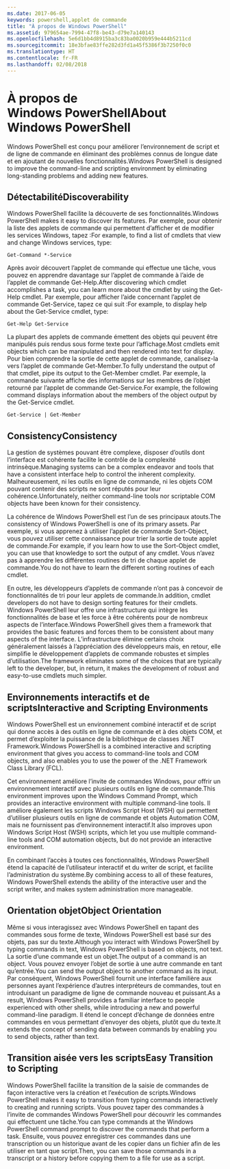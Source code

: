```yaml
---
ms.date: 2017-06-05
keywords: powershell,applet de commande
title: "À propos de Windows PowerShell"
ms.assetid: 979654ae-7994-47f8-be43-d79e7a140143
ms.openlocfilehash: 5e6d1bb4d8915ba3c83ba0020b959e444b5211cd
ms.sourcegitcommit: 18e3bfae83ffe282d3fd1a45f5386f3b7250f0c0
ms.translationtype: HT
ms.contentlocale: fr-FR
ms.lasthandoff: 02/08/2018
---
```

# <a name="about-windows-powershell"></a><span data-ttu-id="2dc72-103">À propos de Windows PowerShell</span><span class="sxs-lookup"><span data-stu-id="2dc72-103">About Windows PowerShell</span></span>
<span data-ttu-id="2dc72-104">Windows PowerShell est conçu pour améliorer l’environnement de script et de ligne de commande en éliminant des problèmes connus de longue date et en ajoutant de nouvelles fonctionnalités.</span><span class="sxs-lookup"><span data-stu-id="2dc72-104">Windows PowerShell is designed to improve the command-line and scripting environment by eliminating long-standing problems and adding new features.</span></span>

## <a name="discoverability"></a><span data-ttu-id="2dc72-105">Détectabilité</span><span class="sxs-lookup"><span data-stu-id="2dc72-105">Discoverability</span></span>
<span data-ttu-id="2dc72-106">Windows PowerShell facilite la découverte de ses fonctionnalités.</span><span class="sxs-lookup"><span data-stu-id="2dc72-106">Windows PowerShell makes it easy to discover its features.</span></span> <span data-ttu-id="2dc72-107">Par exemple, pour obtenir la liste des applets de commande qui permettent d’afficher et de modifier les services Windows, tapez :</span><span class="sxs-lookup"><span data-stu-id="2dc72-107">For example, to find a list of cmdlets that view and change Windows services, type:</span></span>

```
Get-Command *-Service
```

<span data-ttu-id="2dc72-108">Après avoir découvert l’applet de commande qui effectue une tâche, vous pouvez en apprendre davantage sur l’applet de commande à l’aide de l’applet de commande Get-Help.</span><span class="sxs-lookup"><span data-stu-id="2dc72-108">After discovering which cmdlet accomplishes a task, you can learn more about the cmdlet by using the Get-Help cmdlet.</span></span> <span data-ttu-id="2dc72-109">Par exemple, pour afficher l’aide concernant l’applet de commande Get-Service, tapez ce qui suit :</span><span class="sxs-lookup"><span data-stu-id="2dc72-109">For example, to display help about the Get-Service cmdlet, type:</span></span>

```
Get-Help Get-Service
```
<span data-ttu-id="2dc72-110">La plupart des applets de commande émettent des objets qui peuvent être manipulés puis rendus sous forme texte pour l’affichage.</span><span class="sxs-lookup"><span data-stu-id="2dc72-110">Most cmdlets emit objects which can be manipulated and then rendered into text for display.</span></span> <span data-ttu-id="2dc72-111">Pour bien comprendre la sortie de cette applet de commande, canalisez-la vers l’applet de commande Get-Member.</span><span class="sxs-lookup"><span data-stu-id="2dc72-111">To fully understand the output of that cmdlet, pipe its output to the Get-Member cmdlet.</span></span> <span data-ttu-id="2dc72-112">Par exemple, la commande suivante affiche des informations sur les membres de l’objet retourné par l’applet de commande Get-Service.</span><span class="sxs-lookup"><span data-stu-id="2dc72-112">For example, the following command displays information about the members of the object output by the Get-Service cmdlet.</span></span>

```
Get-Service | Get-Member
```

## <a name="consistency"></a><span data-ttu-id="2dc72-113">Consistency</span><span class="sxs-lookup"><span data-stu-id="2dc72-113">Consistency</span></span>
<span data-ttu-id="2dc72-114">La gestion de systèmes pouvant être complexe, disposer d’outils dont l’interface est cohérente facilite le contrôle de la complexité intrinsèque.</span><span class="sxs-lookup"><span data-stu-id="2dc72-114">Managing systems can be a complex endeavor and tools that have a consistent interface help to control the inherent complexity.</span></span> <span data-ttu-id="2dc72-115">Malheureusement, ni les outils en ligne de commande, ni les objets COM pouvant contenir des scripts ne sont réputés pour leur cohérence.</span><span class="sxs-lookup"><span data-stu-id="2dc72-115">Unfortunately, neither command-line tools nor scriptable COM objects have been known for their consistency.</span></span>

<span data-ttu-id="2dc72-116">La cohérence de Windows PowerShell est l’un de ses principaux atouts.</span><span class="sxs-lookup"><span data-stu-id="2dc72-116">The consistency of Windows PowerShell is one of its primary assets.</span></span> <span data-ttu-id="2dc72-117">Par exemple, si vous apprenez à utiliser l’applet de commande Sort-Object, vous pouvez utiliser cette connaissance pour trier la sortie de toute applet de commande.</span><span class="sxs-lookup"><span data-stu-id="2dc72-117">For example, if you learn how to use the Sort-Object cmdlet, you can use that knowledge to sort the output of any cmdlet.</span></span> <span data-ttu-id="2dc72-118">Vous n’avez pas à apprendre les différentes routines de tri de chaque applet de commande.</span><span class="sxs-lookup"><span data-stu-id="2dc72-118">You do not have to learn the different sorting routines of each cmdlet.</span></span>

<span data-ttu-id="2dc72-119">En outre, les développeurs d’applets de commande n’ont pas à concevoir de fonctionnalités de tri pour leur applets de commande.</span><span class="sxs-lookup"><span data-stu-id="2dc72-119">In addition, cmdlet developers do not have to design sorting features for their cmdlets.</span></span> <span data-ttu-id="2dc72-120">Windows PowerShell leur offre une infrastructure qui intègre les fonctionnalités de base et les force à être cohérents pour de nombreux aspects de l’interface.</span><span class="sxs-lookup"><span data-stu-id="2dc72-120">Windows PowerShell gives them a framework that provides the basic features and forces them to be consistent about many aspects of the interface.</span></span> <span data-ttu-id="2dc72-121">L’infrastructure élimine certains choix généralement laissés à l’appréciation des développeurs mais, en retour, elle simplifie le développement d’applets de commande robustes et simples d’utilisation.</span><span class="sxs-lookup"><span data-stu-id="2dc72-121">The framework eliminates some of the choices that are typically left to the developer, but, in return, it makes the development of robust and easy-to-use cmdlets much simpler.</span></span>

## <a name="interactive-and-scripting-environments"></a><span data-ttu-id="2dc72-122">Environnements interactifs et de scripts</span><span class="sxs-lookup"><span data-stu-id="2dc72-122">Interactive and Scripting Environments</span></span>
<span data-ttu-id="2dc72-123">Windows PowerShell est un environnement combiné interactif et de script qui donne accès à des outils en ligne de commande et à des objets COM, et permet d’exploiter la puissance de la bibliothèque de classes .NET Framework.</span><span class="sxs-lookup"><span data-stu-id="2dc72-123">Windows PowerShell is a combined interactive and scripting environment that gives you access to command-line tools and COM objects, and also enables you to use the power of the .NET Framework Class Library (FCL).</span></span>

<span data-ttu-id="2dc72-124">Cet environnement améliore l’invite de commandes Windows, pour offrir un environnement interactif avec plusieurs outils en ligne de commande.</span><span class="sxs-lookup"><span data-stu-id="2dc72-124">This environment improves upon the Windows Command Prompt, which provides an interactive environment with multiple command-line tools.</span></span> <span data-ttu-id="2dc72-125">Il améliore également les scripts Windows Script Host (WSH) qui permettent d’utiliser plusieurs outils en ligne de commande et objets Automation COM, mais ne fournissent pas d’environnement interactif.</span><span class="sxs-lookup"><span data-stu-id="2dc72-125">It also improves upon Windows Script Host (WSH) scripts, which let you use multiple command-line tools and COM automation objects, but do not provide an interactive environment.</span></span>

<span data-ttu-id="2dc72-126">En combinant l’accès à toutes ces fonctionnalités, Windows PowerShell étend la capacité de l’utilisateur interactif et du writer de script, et facilite l’administration du système.</span><span class="sxs-lookup"><span data-stu-id="2dc72-126">By combining access to all of these features, Windows PowerShell extends the ability of the interactive user and the script writer, and makes system administration more manageable.</span></span>

## <a name="object-orientation"></a><span data-ttu-id="2dc72-127">Orientation objet</span><span class="sxs-lookup"><span data-stu-id="2dc72-127">Object Orientation</span></span>
<span data-ttu-id="2dc72-128">Même si vous interagissez avec Windows PowerShell en tapant des commandes sous forme de texte, Windows PowerShell est basé sur des objets, pas sur du texte.</span><span class="sxs-lookup"><span data-stu-id="2dc72-128">Although you interact with Windows PowerShell by typing commands in text, Windows PowerShell is based on objects, not text.</span></span> <span data-ttu-id="2dc72-129">La sortie d’une commande est un objet.</span><span class="sxs-lookup"><span data-stu-id="2dc72-129">The output of a command is an object.</span></span> <span data-ttu-id="2dc72-130">Vous pouvez envoyer l’objet de sortie à une autre commande en tant qu’entrée.</span><span class="sxs-lookup"><span data-stu-id="2dc72-130">You can send the output object to another command as its input.</span></span> <span data-ttu-id="2dc72-131">Par conséquent, Windows PowerShell fournit une interface familière aux personnes ayant l’expérience d’autres interpréteurs de commandes, tout en introduisant un paradigme de ligne de commande nouveau et puissant.</span><span class="sxs-lookup"><span data-stu-id="2dc72-131">As a result, Windows PowerShell provides a familiar interface to people experienced with other shells, while introducing a new and powerful command-line paradigm.</span></span> <span data-ttu-id="2dc72-132">Il étend le concept d’échange de données entre commandes en vous permettant d’envoyer des objets, plutôt que du texte.</span><span class="sxs-lookup"><span data-stu-id="2dc72-132">It extends the concept of sending data between commands by enabling you to send objects, rather than text.</span></span>

## <a name="easy-transition-to-scripting"></a><span data-ttu-id="2dc72-133">Transition aisée vers les scripts</span><span class="sxs-lookup"><span data-stu-id="2dc72-133">Easy Transition to Scripting</span></span>
<span data-ttu-id="2dc72-134">Windows PowerShell facilite la transition de la saisie de commandes de façon interactive vers la création et l’exécution de scripts.</span><span class="sxs-lookup"><span data-stu-id="2dc72-134">Windows PowerShell makes it easy to transition from typing commands interactively to creating and running scripts.</span></span> <span data-ttu-id="2dc72-135">Vous pouvez taper des commandes à l’invite de commandes Windows PowerShell pour découvrir les commandes qui effectuent une tâche.</span><span class="sxs-lookup"><span data-stu-id="2dc72-135">You can type commands at the Windows PowerShell command prompt to discover the commands that perform a task.</span></span> <span data-ttu-id="2dc72-136">Ensuite, vous pouvez enregistrer ces commandes dans une transcription ou un historique avant de les copier dans un fichier afin de les utiliser en tant que script.</span><span class="sxs-lookup"><span data-stu-id="2dc72-136">Then, you can save those commands in a transcript or a history before copying them to a file for use as a script.</span></span>

